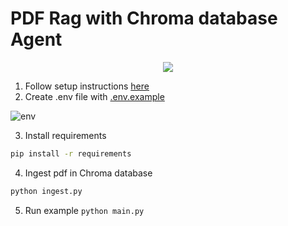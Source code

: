 # PDF Rag with Chroma database Agent

<p align="center">
  <a href="https://docs.crewai.com/tools/pdfsearchtool"><img src="https://img.shields.io/badge/CrewAI-PDFSearchTool-blue" /></a>
</p>

1. Follow setup instructions [here](../../../README.md#getting-started)
2. Create .env file with [.env.example](./.env.example)

![env](./images/env.png)

3. Install requirements

```bash
pip install -r requirements
```

4. Ingest pdf in Chroma database

```python
python ingest.py
```

5. Run example `python main.py`
